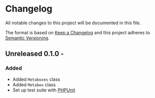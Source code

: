 # Changelog
All notable changes to this project will be documented in this file.

The format is based on [Keep a Changelog](http://keepachangelog.com/en/1.0.0/)
and this project adheres to [Semantic Versioning](http://semver.org/spec/v2.0.0.html).

## Unreleased 0.1.0 - 
### Added
- Added `Metaboxes` class
- Added `Metabox` class
- Set up test suite with [PHPUnit](https://phpunit.de)
